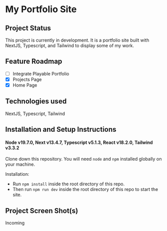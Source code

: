 # My Portfolio Site

## Project Status

This project is currently in development. It is a portfolio site built with NextJS, Typescript, and Tailwind to display some of my work.

## Feature Roadmap
- [ ] Integrate Playable Portfolio 
- [x] Projects Page
- [x] Home Page

## Technologies used

NextJS, Typescript, Tailwind

## Installation and Setup Instructions

#### Node v19.7.0, Next v13.4.7, Typescript v5.1.3, React v18.2.0, Tailwind v3.3.2

Clone down this repository. You will need `node` and `npm` installed globally on your machine.  

Installation:
- Run `npm install` inside the root directory of this repo. 
- Then run `npm run dev` inside the root directory of this repo to start the site. 


## Project Screen Shot(s)

Incoming
